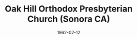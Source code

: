 ---
date: &id001 1962-02-12
end_date: null
location:
  address: 14892 Peaceful Valley Road
  city: Sonora
  state: CA
minister:
- end: 1973-01-01
  name: Robert Churchill
  start: 1963-01-01
  type: Pastor
- end: 1983-01-01
  name: Roger Wagner
  start: 1973-01-01
  type: Pastor
- end: 1987-01-01
  name: David Cole
  start: 1984-01-01
  type: Pastor
- end: 1990-01-01
  name: Gerald Neumair
  start: 1988-01-01
  type: Pastor
- end: 1999-01-01
  name: John Vroegindewey
  start: 1992-01-01
  type: Pastor
- end: null
  name: David Bush
  start: 2002-01-01
  type: Pastor
ministers:
- Robert Churchill
- Roger Wagner
- David Cole
- Gerald Neumair
- John Vroegindewey
- David Bush
name: Oak Hill Orthodox Presbyterian Church
names:
- end: null
  name: Oak Hill Orthodox Presbyterian Church
  start: 1962-02-12
origination_date: *id001
raw_data: 'AR Sonora


  Oak Hill Orthodox Presbyterian Church  (February 12, 1962- )

  14892 Peaceful Valley Road

  Pastors: Robert Churchill, 1963-73

  Roger Wagner, 1973-83

  David Cole, 1984-87

  Gerald Neumair, 1988-90

  John Vroegindewey, 1992-1999

  David Bush, 2002-

  '
received_from: null
states:
- CA
status:
  active: true
  end_date: null
  reason: null
  received_from: null
  withdrawal_to: null
title: Oak Hill Orthodox Presbyterian Church (Sonora CA)
year_established:
- 1962

---